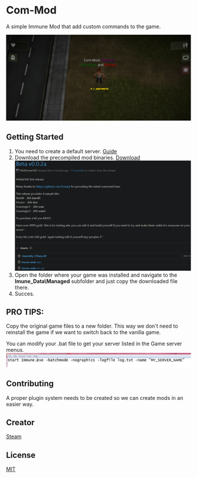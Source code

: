 # Com-Mod
 A simple Immune Mod that add custom commands to the game.
 
 ![showcase](help.png)


## Getting Started
1. You need to create a default server. [Guide](https://steamcommunity.com/sharedfiles/filedetails/?id=445315496)
2. Download the precompiled mod binaries. [Download](https://github.com/McSkinnerOG/ImmuneCommandMod/releases)
![relase](relase.png)
3. Open the folder where your game was installed and navigate to the <b>Imune_Data\Managed</b> subfolder and just copy the downloaded file there.
4. Succes.

## <b>PRO TIPS:</b>
Copy the original game files to a new folder. This way we don't need to reinstall the game if we want to switch back to the vanilla game.

You can modify your .bat file to get your server listed in the Game server menus.
![config](config.png)

## Contributing
A proper plugin system needs to be created so we can create mods in an easier way.

## Creator
[Steam](http://steamcommunity.com/id/RatyiMatyi/)

## License
[MIT](https://choosealicense.com/licenses/mit/)
